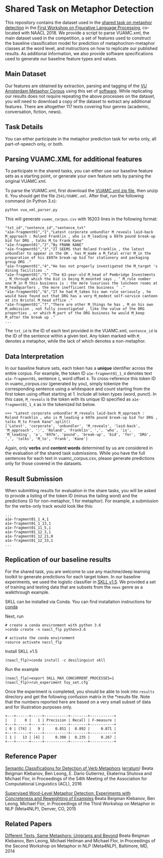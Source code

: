 # Shared Task on Metaphor Detection


This repository contains the dataset used in the [shared task on metaphor detection](https://competitions.codalab.org/competitions/17805) in the [First Workshop on Figurative Language Processing](https://sites.google.com/site/figlangworkshop/), co-located with NAACL 2018. We provide a script to parse VUAMC.xml, the main dataset used in the competition, a set of features used to construct the baseline classification model for prediction of metaphor/non-metaphor classes at the word level, and instructions on how to replicate our published results. As additional information, we also provide software specifications used to generate our baseline feature types and values.

Main Dataset
---------
Our features are obtained by extraction, parsing and tagging of the [VU Amsterdam Metaphor Corpus](http://ota.ahds.ac.uk/headers/2541.xml) using this set of [software](https://github.com/EducationalTestingService/metaphor/tree/master/content-words#software). While replicating our results does not require repeating the above processes on the dataset, you will need to download a copy of the dataset to extract any additional features. There are altogether 117 texts covering four genres (academic, conversation, fiction, news).

Task Details
---------
You can either participate in the metaphor prediction task for verbs only, all part-of-speech only, or both.

Parsing VUAMC.XML for additional features
---------
To participate in the shared tasks, you can either use our baseline feature sets as a starting point, or generate your own feature sets by parsing the original VUAMC.xml.

To parse the VUAMC.xml, first download the [VUAMC.xml zip file](http://ota.ahds.ac.uk/text/2541.zip), then unzip it. You should get the file `2541/VUAMC.xml`. After that, run the following command (in Python 3.x):

```
python vua_xml_parser.py
```

This will generate `vuamc_corpus.csv` with 16203 lines in the following format:

```
"txt_id","sentence_id","sentence_txt"
"a1e-fragment01","1","Latest corporate unbundler M_reveals laid-back M_approach : Roland Franklin , who is M_leading a 697m pound break-up bid for DRG , talks M_to Frank Kane"
"a1e-fragment01","2","By FRANK KANE"
"a1e-fragment01","3","IT SEEMS that Roland Franklin , the latest unbundler to appear in the UK , has M_made a M_fatal error M_in the preparation of his £697m break-up bid for stationery and packaging group DRG ."
"a1e-fragment01","4","He has not properly investigated the M_target 's dining facilities ."
"a1e-fragment01","5","The 63-year-old M_head of Pembridge Investments , M_through which the bid is being M_mounted says , ‘ M_rule number one M_in M_this business is : the more luxurious the luncheon rooms at M_headquarters , the more inefficient the business ’ ."
"a1e-fragment01","6","If he had M_taken his own rule seriously , he would have found out that DRG has a very M_modest self-service canteen at its Bristol M_head office ."
"a1e-fragment01","7","There are other M_things he has , M_on his own M_admission , not fully investigated , like the value of the DRG properties , or which M_part of the DRG business he would M_keep M_after the break up ."
...
```

The `txt_id` is the ID of each text provided in the VUAMC.xml, `sentence_id` is the ID of the sentence within a given text. Any token marked with `M_` denotes a metaphor, while the lack of which denotes a non-metaphor.


Data Interpretation
---------
In our baseline feature sets, each token has a <b>unique</b> identifier across the entire corpus. For example, the token ID `a1e-fragment01_1_4` denotes text `a1e-fragment01`, sentence `1`, word offset `4`. To cross-reference this token ID in vuamc_corpus.csv (generated by you), simply tokenize the corresponding sentence using a whitespace and count starting from the first token using offset starting at 1. Include all token types (word, punct). In this case, `M_reveals` is the token with its unique ID specified as `a1e-fragment01_1_4` as in the tokenized list below.

```
>>> "Latest corporate unbundler M_reveals laid-back M_approach : Roland Franklin , who is M_leading a 697m pound break-up bid for DRG , talks M_to Frank Kane".split()
['Latest', 'corporate', 'unbundler', 'M_reveals', 'laid-back', 'M_approach', ':', 'Roland', 'Franklin', ',', 'who', 'is', 'M_leading', 'a', '697m', 'pound', 'break-up', 'bid', 'for', 'DRG', ',', 'talks', 'M_to', 'Frank', 'Kane']
```

Again, only <b>verbs</b> and <b>content words</b> determined by us are considered in the evaluation of the shared task submissions. While you have the full sentences for each text in vuamc_corpus.csv, please generate predictions only for those covered in the datasets.

Result Submission
---------
When submitting results for evaluation in the share tasks, you will be asked to provide a listing of the token ID (minus the tailing word) and the predictions (0 for non-metaphor, 1 for metaphor). For example, a submission for the verbs-only track would look like this:

```
...
a1e-fragment01_1_4,1
a1e-fragment01_1_13,1
a1e-fragment01_11_5,1
a1e-fragment01_12_3,1
a1e-fragment01_12_21,0
a1e-fragment01_12_33,1
...
```

Replication of our baseline results
---------
For the shared task, you are welcome to use any machine/deep learning toolkit to generate predictions for each target token. In our baseline experiments, we used the logistic classifier in [SKLL v1.5](https://github.com/EducationalTestingService/skll). We provided a set of training and testing data that are subsets from the `news` genre as a walkthrough example.

SKLL can be installed via Conda. You can find installation instructions for [conda](https://github.com/conda/conda)

Next, run
```
# create a conda environment with python 3.6
>conda create -n naacl_flp python=3.6

# activate the conda environment
>source activate naccl_flp
```

Install SKLL v1.5
```
(naacl_flp)>conda install -c desilinguist skll
```

Run the example
```
(naacl_flp)>export SKLL_MAX_CONCURRENT_PROCESSES=1
(naacl_flp)>run_experiment toy_set.cfg
```

Once the experiment is completed, you should be able to look into `results` directory and get the following confusion matrix in the *results file. Note that the numbers reported here are based on a very small subset of data and for illustration purposes only.

```
+---+------+-----+-----------+--------+-----------+
|   |    0 |   1 | Precision | Recall | F-measure |
+---+------+-----+-----------+--------+-----------+
| 0 | [74] |   9 |     0.851 |  0.892 |     0.871 |
+---+------+-----+-----------+--------+-----------+
| 1 |   13 | [4] |     0.308 |  0.235 |     0.267 |
+---+------+-----+-----------+--------+-----------+

```

Reference Paper
---------
[Semantic Classifications for Detection of Verb Metaphors](http://aclweb.org/anthology/P/P16/P16-2017.pdf)
([erratum](paper/metaphor_acl_2016_erratum.pdf))
Beata Beigman Klebanov, Ben Leong, E. Dario Gutierrez, Ekaterina Shutova and Michael Flor, in Proceedings of the 54th Meeting of the Association for Computational Linguistics (ACL), 2016

[Supervised Word-Level Metaphor Detection: Experiments with Concreteness and Reweighting of Examples](https://aclweb.org/anthology/W/W15/W15-1402.pdf)
Beata Beigman Klebanov, Ben Leong, Michael Flor,
in Proceedings of the Third Workshop on Metaphor in NLP (Meta4NLP), Denver, CO, 2015


Related Papers
---------
[Different Texts, Same Metaphors: Unigrams and Beyond](http://anthology.aclweb.org/W/W14/W14-2302.pdf)
Beata Beigman Klebanov, Ben Leong, Michael Heilman and Michael Flor,
in Proceedings of the Second Workshop on Metaphor in NLP (Meta4NLP), Baltimore, MD, 2014


